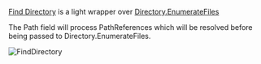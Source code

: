 [Find Directory](assetlink://Packages/com.passivepicasso.thunderkit/Editor/Core/Paths/Components/FindDirectory.cs) is a light wrapper over [Directory.EnumerateFiles](https://docs.microsoft.com/en-us/dotnet/api/system.io.directory.enumeratefiles?view=netframework-4.6)

The Path field will process PathReferences which will be resolved before being passed to Directory.EnumerateFiles.

![FindDirectory](Packages/com.passivepicasso.thunderkit/Documentation/graphics/PathComponents/FindDirectory.png)
